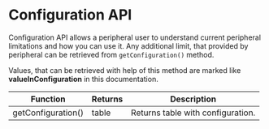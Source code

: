 # Configuration API

Configuration API allows a peripheral user to understand current peripheral limitations and how you can use it. Any additional limit, that provided by peripheral can be retrieved from `getConfiguration()` method.

Values, that can be retrieved with help of this method are marked like **valueInConfiguration** in this documentation.

| Function           | Returns | Description                                                                                                                             |
|--------------------|---------|-----------------------------------------------------------------------------------------------------------------------------------------|
| getConfiguration() | table   | Returns table with configuration.  |
